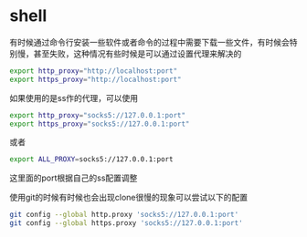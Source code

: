 # shell

有时候通过命令行安装一些软件或者命令的过程中需要下载一些文件，有时候会特别慢，甚至失败，这种情况有些时候是可以通过设置代理来解决的

```bash
export http_proxy="http://localhost:port"
export https_proxy="http://localhost:port"
```

如果使用的是ss作的代理，可以使用

```bash
export http_proxy="socks5://127.0.0.1:port"
export https_proxy="socks5://127.0.0.1:port"
```
或者
```bash
export ALL_PROXY=socks5://127.0.0.1:port
```
这里面的port根据自己的ss配置调整



使用git的时候有时候也会出现clone很慢的现象可以尝试以下的配置
```bash
git config --global http.proxy 'socks5://127.0.0.1:port' 
git config --global https.proxy 'socks5://127.0.0.1:port'
```




